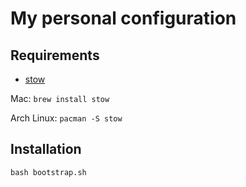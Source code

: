 # My personal configuration

## Requirements

* [stow](https://www.gnu.org/software/stow/)

Mac: `brew install stow`

Arch Linux: `pacman -S stow`


## Installation

`bash bootstrap.sh`


